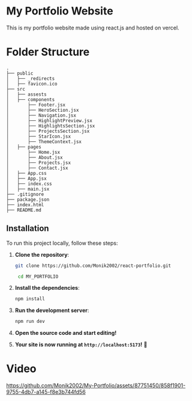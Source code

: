 # My Portfolio Website

This is my portfolio website made using react.js and hosted on vercel.

# Folder Structure
```
.
├── public
│   ├── _redirects
│   ├── favicon.ico
├── src
│   ├── assests
│   ├── components
│       ├── Footer.jsx
│       ├── HeroSection.jsx
│       ├── Navigation.jsx
│       ├── HighlightPreview.jsx
│       ├── HighlightsSection.jsx
│       ├── ProjectsSection.jsx
│       ├── StarIcon.jsx
│       ├── ThemeContext.jsx
│   ├── pages
│       ├── Home.jsx
│       ├── About.jsx
│       ├── Projects.jsx
│       ├── Contact.jsx
│   ├── App.css
│   ├── App.jsx
│   ├── index.css
│   ├── main.jsx
├── .gitignore
├── package.json
├── index.html
├── README.md
```

## Installation

To run this project locally, follow these steps:

1. **Clone the repository**:

   ```bash
   git clone https://github.com/Monik2002/react-portfolio.git

    cd MY_PORTFOLIO
    ```
2. **Install the dependencies**:
 
   ```bash
   npm install
   ```

3. **Run the development server**:

   ```bash
   npm run dev
   ```
4. **Open the source code and start editing!**
5. **Your site is now running at `http://localhost:5173`!** 🚀

# Video

https://github.com/Monik2002/My-Portfolio/assets/87751450/858f1901-9755-4db7-a145-f8e3b744fd56

